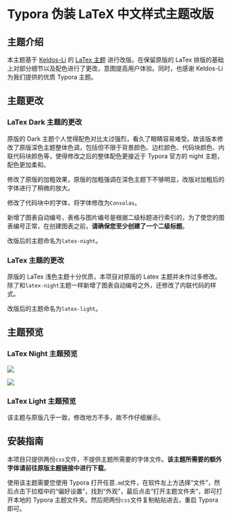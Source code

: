 # Typora 伪装 LaTeX 中文样式主题改版

## 主题介绍

本主题基于 [Keldos-Li](https://github.com/Keldos-Li/typora-latex-theme/commits?author=Keldos-Li) 的 [LaTex 主题](https://github.com/Keldos-Li/typora-latex-theme) 进行改版。在保留原版的 LaTex 排版的基础上对部分细节以及配色进行了更改，意图提高用户体验。同时，也感谢 Keldos-Li 为我们提供的优质 Typora 主题。

## 主题更改

### LaTex Dark 主题的更改

原版的 Dark 主题个人觉得配色对比太过强烈，看久了眼睛容易难受。故该版本修改了原版深色主题整体色调，包括但不限于背景颜色、边栏颜色、代码块颜色、内联代码块颜色等，使得修改之后的整体配色更接近于 Typora 官方的 night 主题，配色更加柔和。

修改了原版的加粗效果，原版的加粗强调在深色主题下不够明显，改版对加粗后的字体进行了稍微的放大。

修改了代码块中的字体，将字体修改为`Consolas`。

新增了图表自动编号，表格与图片编号是根据二级标题进行索引的，为了使您的图表编号正常，在创建图表之前，**请确保您至少创建了一个二级标题**。

改版后的主题命名为`latex-night`。

### LaTex 主题的更改

原版的 LaTex 浅色主题十分优质，本项目对原版的 Latex 主题并未作过多修改。除了和`latex-night`主题一样新增了图表自动编号之外，还修改了内联代码的样式。

改版后的主题命名为`latex-light`。

## 主题预览

### LaTex Night 主题预览

![](https://cdn.jsdelivr.net/gh/n70huihui/Blog_Photo/latex-night-1.png)

![](https://cdn.jsdelivr.net/gh/n70huihui/Blog_Photo/latex-night-2.png)

### LaTex Light 主题预览

该主题与原版几乎一致，修改地方不多，故不作仔细展示。

## 安装指南

本项目只提供两份`css`文件，不提供主题所需要的字体文件。**该主题所需要的额外字体请前往原版主题链接中进行下载**。

使用该主题需要您使用 Typora 打开任意`.md`文件，在软件左上方选择“文件”，然后点击下拉框中的“偏好设置”，找到“外观”，最后点击“打开主题文件夹”，即可打开本地的 Typora 主题文件夹。然后把两份`css`文件复制粘贴进去，重启 Typora 即可。

